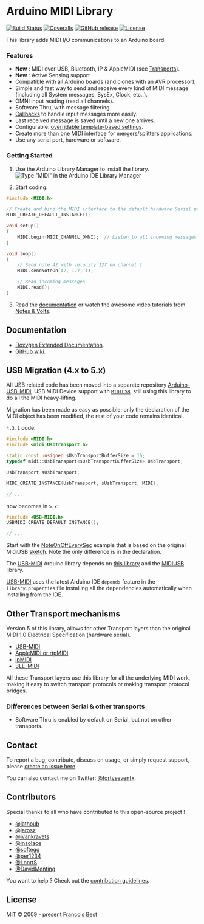 # Arduino MIDI Library

[![Build Status](https://travis-ci.org/FortySevenEffects/arduino_midi_library.svg?branch=master)](https://travis-ci.org/FortySevenEffects/arduino_midi_library)
[![Coveralls](https://img.shields.io/coveralls/FortySevenEffects/arduino_midi_library.svg?maxAge=3600)](https://coveralls.io/github/FortySevenEffects/arduino_midi_library)
[![GitHub release](https://img.shields.io/github/release/FortySevenEffects/arduino_midi_library.svg?maxAge=3600)](https://github.com/FortySevenEffects/arduino_midi_library/releases/latest)
[![License](https://img.shields.io/github/license/FortySevenEffects/arduino_midi_library.svg?maxAge=3600)](LICENSE)

This library adds MIDI I/O communications to an Arduino board.

### Features

-   **New** : MIDI over USB, Bluetooth, IP & AppleMIDI (see [Transports](#other-transport-mechanisms)).
-   **New** : Active Sensing support
-   Compatible with all Arduino boards (and clones with an AVR processor).
-   Simple and fast way to send and receive every kind of MIDI message (including all System messages, SysEx, Clock, etc..).
-   OMNI input reading (read all channels).
-   Software Thru, with message filtering.
-   [Callbacks](https://github.com/FortySevenEffects/arduino_midi_library/wiki/Using-Callbacks) to handle input messages more easily.
-   Last received message is saved until a new one arrives.
-   Configurable: [overridable template-based settings](https://github.com/FortySevenEffects/arduino_midi_library/wiki/Using-custom-Settings).
-   Create more than one MIDI interface for mergers/splitters applications.
-   Use any serial port, hardware or software.

### Getting Started

1. Use the Arduino Library Manager to install the library.
   ![Type "MIDI" in the Arduino IDE Library Manager](res/library-manager.jpg)

2. Start coding:

```c++
#include <MIDI.h>

// Create and bind the MIDI interface to the default hardware Serial port
MIDI_CREATE_DEFAULT_INSTANCE();

void setup()
{
    MIDI.begin(MIDI_CHANNEL_OMNI);  // Listen to all incoming messages
}

void loop()
{
    // Send note 42 with velocity 127 on channel 1
    MIDI.sendNoteOn(42, 127, 1);

    // Read incoming messages
    MIDI.read();
}
```

3. Read the [documentation](#documentation) or watch the awesome video tutorials from [Notes & Volts](https://www.youtube.com/playlist?list=PL4_gPbvyebyH2xfPXePHtx8gK5zPBrVkg).

## Documentation

-   [Doxygen Extended Documentation](https://fortyseveneffects.github.io/arduino_midi_library/).
-   [GitHub wiki](https://github.com/FortySevenEffects/arduino_midi_library/wiki).

## USB Migration (4.x to 5.x)

All USB related code has been moved into a separate repository [Arduino-USB-MIDI](https://github.com/lathoub/Arduino-USBMIDI), USB MIDI Device support with [`MIDIUSB`](https://github.com/arduino-libraries/MIDIUSB), still using this library to do all the MIDI heavy-lifting.

Migration has been made as easy as possible: only the declaration of the MIDI object has been modified, the rest of your code remains identical.

`4.3.1` code:

```c++
#include <MIDI.h>
#include <midi_UsbTransport.h>

static const unsigned sUsbTransportBufferSize = 16;
typedef midi::UsbTransport<sUsbTransportBufferSize> UsbTransport;

UsbTransport sUsbTransport;

MIDI_CREATE_INSTANCE(UsbTransport, sUsbTransport, MIDI);

// ...
```

now becomes in `5.x`:

```c++
#include <USB-MIDI.h>
USBMIDI_CREATE_DEFAULT_INSTANCE();

// ...
```

Start with the [NoteOnOffEverySec](https://github.com/lathoub/Arduino-USBMIDI/blob/master/examples/NoteOnOffEverySec/NoteOnOffEverySec.ino) example that is based on the original MidiUSB [sketch](https://github.com/lathoub/arduino_midi_library/blob/master/examples/MidiUSB/MidiUSB.ino). Note the only difference is in the declaration.

The [USB-MIDI](https://github.com/lathoub/Arduino-USBMIDI) Arduino library depends on [this library](https://github.com/FortySevenEffects/arduino_midi_library) and the [MIDIUSB](https://github.com/arduino-libraries/MIDIUSB) library.

[USB-MIDI](https://github.com/lathoub/Arduino-USBMIDI) uses the latest Arduino IDE `depends` feature in the `library.properties` file installing all the dependencies automatically when installing from the IDE.

## Other Transport mechanisms

Version 5 of this library, allows for other Transport layers than the
original MIDI 1.0 Electrical Specification (hardware serial).

-   [USB-MIDI](https://github.com/lathoub/Arduino-USBMIDI)
-   [AppleMIDI or rtpMIDI](https://github.com/lathoub/Arduino-AppleMIDI-Library)
-   [ipMIDI](https://github.com/lathoub/Arduino-ipMIDI)
-   [BLE-MIDI](https://github.com/lathoub/Arduino-BLE-MIDI)

All these Transport layers use this library for all the underlying MIDI
work, making it easy to switch transport protocols or making transport
protocol bridges.

### Differences between Serial & other transports

-   Software Thru is enabled by default on Serial, but not on other transports.

## Contact

To report a bug, contribute, discuss on usage, or simply request support, please [create an issue here](https://github.com/FortySevenEffects/arduino_midi_library/issues/new).

You can also contact me on Twitter: [@fortysevenfx](https://twitter.com/fortysevenfx).

## Contributors

Special thanks to all who have contributed to this open-source project !

-   [@lathoub](https://github.com/lathoub)
-   [@jarosz](https://github.com/jarosz)
-   [@ivankravets](https://github.com/ivankravets)
-   [@insolace](https://github.com/insolace)
-   [@softegg](https://github.com/softegg)
-   [@per1234](https://github.com/per1234)
-   [@LnnrtS](https://github.com/LnnrtS)
-   [@DavidMenting](https://github.com/DavidMenting)

You want to help ? Check out the [contribution guidelines](./CONTRIBUTING.md).

## License

MIT © 2009 - present [Francois Best](https://francoisbest.com)

